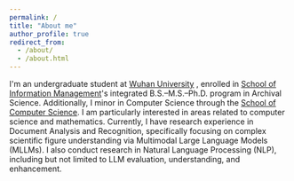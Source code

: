 ```yaml
---
permalink: /
title: "About me"
author_profile: true
redirect_from: 
  - /about/
  - /about.html
---
```


I'm an undergraduate student at [Wuhan University](https://en.whu.edu.cn/) , enrolled in [School of  Information Management](https://sim.whu.edu.cn/English/Home.htm)'s integrated B.S.–M.S.–Ph.D. program in Archival Science. Additionally, I minor in Computer Science through the [School of Computer Science](https://cs.whu.edu.cn/english/index.htm). I am particularly interested in areas related to computer science and mathematics. Currently, I have research experience in Document Analysis and Recognition, specifically focusing on complex scientific figure understanding via Multimodal Large Language Models (MLLMs). I also conduct research in Natural Language Processing (NLP), including but not limited to LLM evaluation, understanding, and enhancement.
